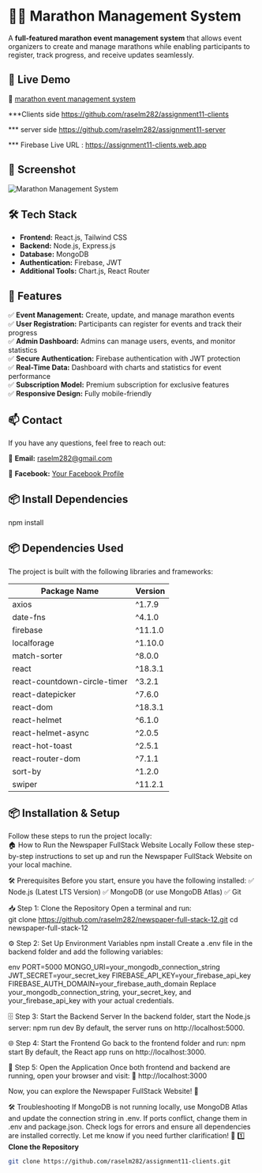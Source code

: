 
# 🏃‍♂️ Marathon Management System  

A **full-featured marathon event management system** that allows event organizers to create and manage marathons while enabling participants to register, track progress, and receive updates seamlessly.  

## 🌟 Live Demo  
🔗 [marathon event management system](https://assignment11-clients.web.app)  

***Clients side  https://github.com/raselm282/assignment11-clients

*** server side https://github.com/raselm282/assignment11-server

*** Firebase Live URL : https://assignment11-clients.web.app


## 📸 Screenshot  
![Marathon Management System](https://i.ibb.co.com/7trLrYxv/Screenshot-github.png)

## 🛠 Tech Stack  
- **Frontend:** React.js, Tailwind CSS  
- **Backend:** Node.js, Express.js  
- **Database:** MongoDB  
- **Authentication:** Firebase, JWT  
- **Additional Tools:** Chart.js, React Router  

## 🚀 Features  
✅ **Event Management:** Create, update, and manage marathon events  
✅ **User Registration:** Participants can register for events and track their progress  
✅ **Admin Dashboard:** Admins can manage users, events, and monitor statistics  
✅ **Secure Authentication:** Firebase authentication with JWT protection  
✅ **Real-Time Data:** Dashboard with charts and statistics for event performance  
✅ **Subscription Model:** Premium subscription for exclusive features  
✅ **Responsive Design:** Fully mobile-friendly  

## 📫 Contact
If you have any questions, feel free to reach out:

📧 **Email:** raselm282@gmail.com

🔗 **Facebook:** [Your Facebook Profile](https://www.facebook.com/share/18pGK5wFpC/)

## 📦 Install Dependencies  

npm install

## 📦 Dependencies Used  

The project is built with the following libraries and frameworks:  

| Package Name | Version |
|-------------|---------|
| axios | ^1.7.9 |
| date-fns | ^4.1.0 |
| firebase | ^11.1.0 |
| localforage | ^1.10.0 |
| match-sorter | ^8.0.0 |
| react | ^18.3.1 |
| react-countdown-circle-timer | ^3.2.1 |
| react-datepicker | ^7.6.0 |
| react-dom | ^18.3.1 |
| react-helmet | ^6.1.0 |
| react-helmet-async | ^2.0.5 |
| react-hot-toast | ^2.5.1 |
| react-router-dom | ^7.1.1 |
| sort-by | ^1.2.0 |
| swiper | ^11.2.1 |


## 📦 Installation & Setup  
Follow these steps to run the project locally:  
🏠 How to Run the Newspaper FullStack Website Locally
Follow these step-by-step instructions to set up and run the Newspaper FullStack Website on your local machine.

🛠 Prerequisites
Before you start, ensure you have the following installed:
✅ Node.js (Latest LTS Version)
✅ MongoDB (or use MongoDB Atlas)
✅ Git

📥 Step 1: Clone the Repository
Open a terminal and run:<br>
git clone https://github.com/raselm282/newspaper-full-stack-12.git
cd newspaper-full-stack-12


⚙️ Step 2: Set Up Environment Variables
npm install
Create a .env file in the backend folder and add the following variables:

env
PORT=5000
MONGO_URI=your_mongodb_connection_string
JWT_SECRET=your_secret_key
FIREBASE_API_KEY=your_firebase_api_key
FIREBASE_AUTH_DOMAIN=your_firebase_auth_domain
Replace your_mongodb_connection_string, your_secret_key, and your_firebase_api_key with your actual credentials.

🗄 Step 3: Start the Backend Server
In the backend folder, start the Node.js server:
npm run dev
By default, the server runs on http://localhost:5000.

🌐 Step 4: Start the Frontend
Go back to the frontend folder and run:
npm start
By default, the React app runs on http://localhost:3000.

🚀 Step 5: Open the Application
Once both frontend and backend are running, open your browser and visit:
🔗 http://localhost:3000

Now, you can explore the Newspaper FullStack Website! 🎉

🛠 Troubleshooting
If MongoDB is not running locally, use MongoDB Atlas and update the connection string in .env.
If ports conflict, change them in .env and package.json.
Check logs for errors and ensure all dependencies are installed correctly.
Let me know if you need further clarification! 🚀
1️⃣ **Clone the Repository**  
```bash
git clone https://github.com/raselm282/assignment11-clients.git

